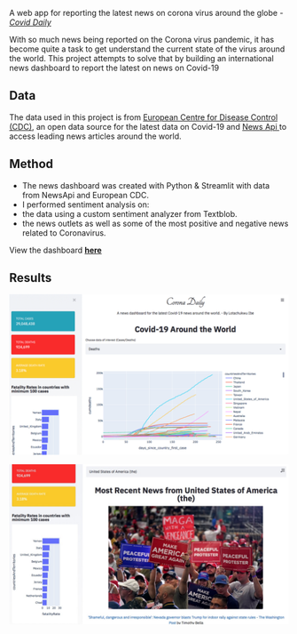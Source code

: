 A web app for reporting the latest news on corona virus around the globe - [*Covid Daily*](https://secure-sierra-43846.herokuapp.com)

With so much news being reported on the Corona virus pandemic, it has become quite a task to get understand the current state of the virus around the world. This project attempts to solve that by building an international news dashboard to report the latest on news on Covid-19

<h2> Data </h2>
The data used in this project is from <a href= "https://opendata.ecdc.europa.eu/covid19/casedistribution/csv"> European Centre for Disease Control (CDC)</a>, an open data source for the latest data on Covid-19 and <a href= "https://newsapi.org/"> News Api </a> to access leading news articles around the world.

## Method  
- The news dashboard was created with Python & Streamlit with data from NewsApi and European CDC.  
- I performed sentiment analysis on:
 - the data using a custom sentiment analyzer from Textblob. 
 - the news outlets as well as some of the most positive and negative news related to Coronavirus.  

 View the dashboard [**here**](https://secure-sierra-43846.herokuapp.com)
 
## Results 
 
 <a href="https://secure-sierra-43846.herokuapp.com"> <img src="images/covid-p1.png"> 
 
 <a href="https://secure-sierra-43846.herokuapp.com"> <img src="images/cover-p2.jpg">
